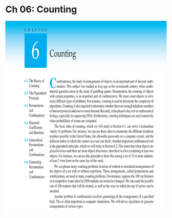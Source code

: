 # Ch 06: Counting

<p align='center'>
    <img src='./ch06.png' alt='Rust' width="800" height="600" />
</p>